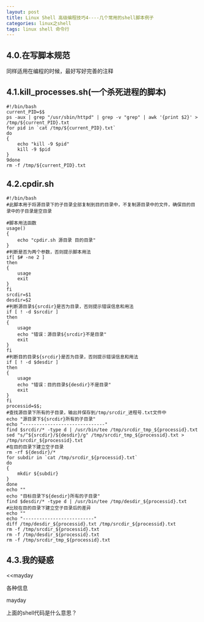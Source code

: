 ```yaml
---
layout: post
title: Linux Shell 高级编程技巧4----几个常用的shell脚本例子
categories: linux之shell
tags: linux shell 命令行
---
```



4.0.在写脚本规范
---

同样适用在编程的时候，最好写好完善的注释

4.1.kill_processes.sh(一个杀死进程的脚本)
---

    #!/bin/bash
    current_PID=$$
    ps -aux | grep "/usr/sbin/httpd" | grep -v "grep" | awk '{print $2}' > /tmp/${current_PID}.txt
    for pid in `cat /tmp/${current_PID}.txt`
    do
    {
        echo "kill -9 $pid"
        kill -9 $pid
    }
    9done
    rm -f /tmp/${current_PID}.txt
    
4.2.cpdir.sh
---
    
    #!/bin/bash
    #此脚本用于将源目录下的子目录全部复制到目的目录中，不复制源目录中的文件，确保目的目录中的子目录是空目录
    
    #脚本用法函数
    usage()
    {
        echo "cpdir.sh 源目录 目的目录"
    }
    #判断是否为两个参数，否则提示脚本用法
    if[ $# -ne 2 ]
    then
    {
        usage
        exit
    }
    fi
    srcdir=$1
    desdir=$2
    #判断源目录${srcdir}是否为目录，否则提示错误信息和用法
    if [ ! -d $srcdir ]
    then
    {
        usage
        echo "错误：源目录${srcdir}不是目录"
        exit
    }
    fi
    #判断目的目录${srcdir}是否为目录，否则提示错误信息和用法
    if [ ! -d $desdir ]
    then
    {
        usage
        echo "错误：目的目录${desdir}不是目录"
        exit
    }
    fi
    processid=$$;
    #查找源目录下所有的子目录，输出并保存到/tmp/srcdir_进程号.txt文件中
    echo "源目录下${srcdir}所有的子目录"
    echo "------------------------------"
    find $srcdir/* -type d | /usr/bin/tee /tmp/srcdir_tmp_${processid}.txt
    sed "s/^${srcdir}/${desdir}/g" /tmp/srcdir_tmp_${processid}.txt > /tmp/srcdir_${processid}.txt
    #在目的目录下建立空子目录
    rm -rf ${desdir}/*
    for subdir in `cat /tmp/srcdir_${processid}.txt`
    do
    {
        mkdir ${subdir}
    }
    done
    echo ""
    echo "目标目录下${desdir}所有的子目录"
    find $desdir/* -type d | /usr/bin/tee /tmp/desdir_${processid}.txt
    #比较在目的目录下建立空子目录后的差异
    echo ""
    echo "--------------------------"
    diff /tmp/desdir_${processid}.txt /tmp/srcdir_${processid}.txt
    rm -f /tmp/srcdir_${processid}.txt
    rm -f /tmp/desdir_${processid}.txt
    rm -f /tmp/srcdir_tmp_${processid}.txt

4.3.我的疑惑
---

<<mayday

各种信息

mayday

上面的shell代码是什么意思？